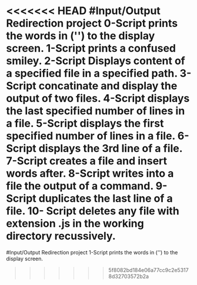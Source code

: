 <<<<<<< HEAD
#Input/Output Redirection project
0-Script prints the words in ('') to the display screen.
1-Script prints a confused smiley.
2-Script Displays content of a specified file in a specified path.
3-Script concatinate and display the output of two files.
4-Script displays the last specified number of lines in a file.
5-Script displays the first specified number of lines in a file.
6-Script displays the 3rd line of a file.
7-Script creates a file and insert  words after.
8-Script writes into a file the output of a command.
9-Script duplicates the last line of a file.
10- Script deletes any file with extension .js in the working directory recussively.
=======
#Input/Output Redirection project
1-Script prints the words in ('') to the display screen.
>>>>>>> 5f8082bd184e06a77cc9c2e53178d32703572b2a
